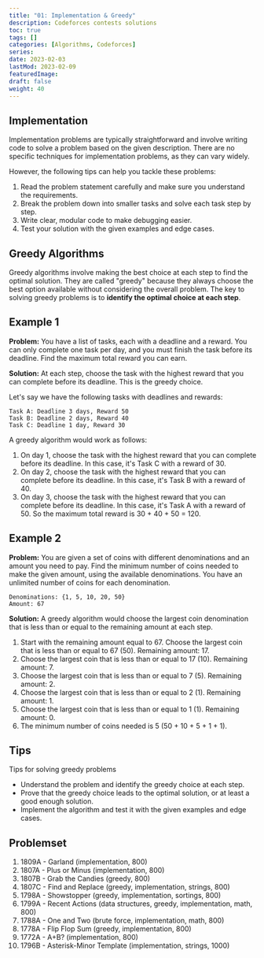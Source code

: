 ```yaml
---
title: "01: Implementation & Greedy"
description: Codeforces contests solutions
toc: true
tags: []
categories: [Algorithms, Codeforces]
series:
date: 2023-02-03
lastMod: 2023-02-09
featuredImage:
draft: false
weight: 40
---
```


## Implementation

Implementation problems are typically straightforward and involve writing code to solve a problem based on the given description. There are no specific techniques for implementation problems, as they can vary widely.

However, the following tips can help you tackle these problems:

1. Read the problem statement carefully and make sure you understand the requirements.
1. Break the problem down into smaller tasks and solve each task step by step.
1. Write clear, modular code to make debugging easier.
1. Test your solution with the given examples and edge cases.

## Greedy Algorithms

Greedy algorithms involve making the best choice at each step to find the optimal solution. They are called "greedy" because they always choose the best option available without considering the overall problem. The key to solving greedy problems is to **identify the optimal choice at each step**.

## Example 1

**Problem:** You have a list of tasks, each with a deadline and a reward. You can only complete one task per day, and you must finish the task before its deadline. Find the maximum total reward you can earn.

**Solution:** At each step, choose the task with the highest reward that you can complete before its deadline. This is the greedy choice.

Let's say we have the following tasks with deadlines and rewards:

```
Task A: Deadline 3 days, Reward 50
Task B: Deadline 2 days, Reward 40
Task C: Deadline 1 day, Reward 30
```

A greedy algorithm would work as follows:

1. On day 1, choose the task with the highest reward that you can complete before its deadline. In this case, it's Task C with a reward of 30.
1. On day 2, choose the task with the highest reward that you can complete before its deadline. In this case, it's Task B with a reward of 40.
1. On day 3, choose the task with the highest reward that you can complete before its deadline. In this case, it's Task A with a reward of 50.
So the maximum total reward is 30 + 40 + 50 = 120.

## Example 2

**Problem:** You are given a set of coins with different denominations and an amount you need to pay. Find the minimum number of coins needed to make the given amount, using the available denominations. You have an unlimited number of coins for each denomination.

```
Denominations: {1, 5, 10, 20, 50}
Amount: 67
```

**Solution:** A greedy algorithm would choose the largest coin denomination that is less than or equal to the remaining amount at each step.

1. Start with the remaining amount equal to 67. Choose the largest coin that is less than or equal to 67 (50). Remaining amount: 17.
1. Choose the largest coin that is less than or equal to 17 (10). Remaining amount: 7.
1. Choose the largest coin that is less than or equal to 7 (5). Remaining amount: 2.
1. Choose the largest coin that is less than or equal to 2 (1). Remaining amount: 1.
1. Choose the largest coin that is less than or equal to 1 (1). Remaining amount: 0.
1. The minimum number of coins needed is 5 (50 + 10 + 5 + 1 + 1).

## Tips

Tips for solving greedy problems

- Understand the problem and identify the greedy choice at each step.
- Prove that the greedy choice leads to the optimal solution, or at least a good enough solution.
- Implement the algorithm and test it with the given examples and edge cases.

## Problemset

1. 1809A - Garland (implementation, 800)
2. 1807A - Plus or Minus (implementation, 800)
3. 1807B - Grab the Candies (greedy, 800)
4. 1807C - Find and Replace (greedy, implementation, strings, 800)
5. 1798A - Showstopper (greedy, implementation, sortings, 800)
6. 1799A - Recent Actions (data structures, greedy, implementation, math, 800)
7. 1788A - One and Two (brute force, implementation, math, 800)
8. 1778A - Flip Flop Sum (greedy, implementation, 800)
9. 1772A - A+B? (implementation, 800)
10. 1796B - Asterisk-Minor Template (implementation, strings, 1000)
